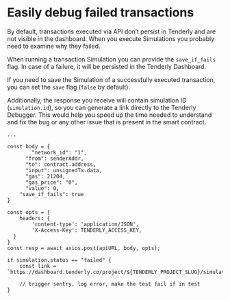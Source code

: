 # Easily debug failed transactions

By default, transactions executed via API don’t persist in Tenderly and are not visible in the dashboard. When you execute Simulations you probably need to examine why they failed.

When running a transaction Simulation you can provide the `save_if_fails` flag. In case of a failure, it will be persisted in the Tenderly Dashboard.

If you need to save the Simulation of a successfully executed transaction, you can set the `save` flag (`false` by default).

Additionally, the response you receive will contain simulation ID (`simulation.id`), so you can generate a link directly to the Tenderly Debugger. This would help you speed up the time needed to understand and fix the bug or any other issue that is present in the smart contract.

```tsx
...

const body = {
		"network_id": "1",
	  "from": senderAddr,
	  "to": contract.address,
	  "input": unsignedTx.data,
	  "gas": 21204,
	  "gas_price": "0",
	  "value": 0,
    "save_if_fails": true
}

const opts = {
    headers: {
        'content-type': 'application/JSON',
        'X-Access-Key': TENDERLY_ACCESS_KEY,
  }
}
const resp = await axios.post(apiURL, body, opts);

if simulation.status == "failed" {
	const link = `https://dashboard.tenderly.co/project/${TENDERLY_PROJECT_SLUG}/simulator/${resp.data.simulation.id}`
	
	// trigger sentry, log error, make the test fail if in test
}
```
